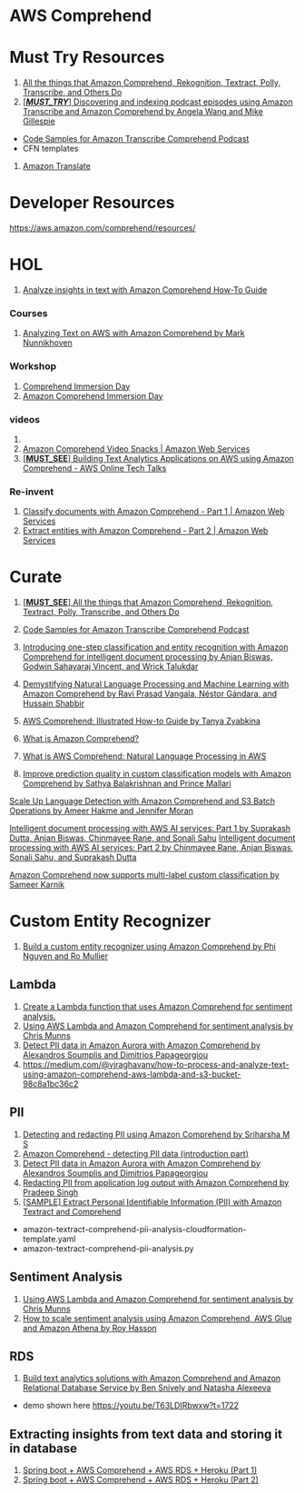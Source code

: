 # AWS Comprehend

# Must Try Resources

1. [All the things that Amazon Comprehend, Rekognition, Textract, Polly, Transcribe, and Others Do](https://community.aws/content/2drYnXZi872TUMUSfw4Icfy0CcV/all-the-things-that-comprehend-rekognition-textract-polly-transcribe-and-others-do?lang=en)
1. [[_**MUST_TRY**_] Discovering and indexing podcast episodes using Amazon Transcribe and Amazon Comprehend by Angela Wang and Mike Gillespie](https://aws.amazon.com/blogs/machine-learning/discovering-and-indexing-podcast-episodes-using-amazon-transcribe-and-amazon-comprehend/)
- [Code Samples for Amazon Transcribe Comprehend Podcast](https://github.com/aws-samples/amazon-transcribe-comprehend-podcast)
- CFN templates
1. [Amazon Translate](https://github.com/aws-samples/document-translation)

# Developer Resources

https://aws.amazon.com/comprehend/resources/

# HOL

1. [Analyze insights in text with Amazon Comprehend How-To Guide](https://aws.amazon.com/getting-started/hands-on/analyze-sentiment-comprehend/?trk=gs_card)

### Courses

1. [Analyzing Text on AWS with Amazon Comprehend by Mark Nunnikhoven](https://app.pluralsight.com/library/courses/aws-comprehend-analyzing-text/table-of-contents)

### Workshop

1. [Comprehend Immersion Day](https://catalog.us-east-1.prod.workshops.aws/workshops/b54ae619-4779-409c-9bde-6e9c00edcf0f/en-US)
2. [Amazon Comprehend Immersion Day](https://github.com/aws-samples/amazon-comprehend-immersion-day)

### videos

1. [](https://www.youtube.com/watch?v=0tnyKvh8EYg)
1. [Amazon Comprehend Video Snacks | Amazon Web Services](https://www.youtube.com/playlist?list=PLCvl1xPtEIsCgGs-Fyn8cO3JJAqcr75QU)
1. [[**MUST_SEE**] Building Text Analytics Applications on AWS using Amazon Comprehend - AWS Online Tech Talks](https://www.youtube.com/watch?v=T63LDIRbwxw)

### Re-invent

1. [Classify documents with Amazon Comprehend - Part 1 | Amazon Web Services](https://www.youtube.com/watch?v=QsqHvDPRSSQ)
2. [Extract entities with Amazon Comprehend - Part 2 | Amazon Web Services](https://www.youtube.com/watch?v=oDk5aOd400c)

# Curate

1. [[**MUST_SEE**] All the things that Amazon Comprehend, Rekognition, Textract, Polly, Transcribe, and Others Do](https://community.aws/content/2drYnXZi872TUMUSfw4Icfy0CcV/all-the-things-that-comprehend-rekognition-textract-polly-transcribe-and-others-do?lang=en)
1. [Code Samples for Amazon Transcribe Comprehend Podcast](https://github.com/aws-samples/amazon-transcribe-comprehend-podcast)
1. [Introducing one-step classification and entity recognition with Amazon Comprehend for intelligent document processing by Anjan Biswas, Godwin Sahayaraj Vincent, and Wrick Talukdar](https://aws.amazon.com/blogs/machine-learning/introducing-one-step-classification-and-entity-recognition-with-amazon-comprehend-for-intelligent-document-processing/)

1. [Demystifying Natural Language Processing and Machine Learning with Amazon Comprehend by Ravi Prasad Vangala, Néstor Gándara, and Hussain Shabbir ](https://aws.amazon.com/blogs/apn/demystifying-natural-language-processing-and-machine-learning-with-amazon-comprehend/)

1. [AWS Comprehend: Illustrated How-to Guide by Tanya Zyabkina](https://zyabkina.com/nlp-with-aws-comprehend-how-to-guide/)
1. [What is Amazon Comprehend?](https://docs.aws.amazon.com/comprehend/latest/dg/what-is.html)
1. [What is AWS Comprehend: Natural Language Processing in AWS](https://k21academy.com/amazon-web-services/aws-ml/amazon-comprehend/)
1. [Improve prediction quality in custom classification models with Amazon Comprehend by Sathya Balakrishnan and Prince Mallari](https://aws.amazon.com/blogs/machine-learning/improve-prediction-quality-in-custom-classification-models-with-amazon-comprehend/)

[Scale Up Language Detection with Amazon Comprehend and S3 Batch Operations by Ameer Hakme and Jennifer Moran ](https://aws.amazon.com/blogs/architecture/scale-up-language-detection-with-amazon-comprehend-and-s3-batch-operations/)

[Intelligent document processing with AWS AI services: Part 1 by Suprakash Dutta, Anjan Biswas, Chinmayee Rane, and Sonali Sahu](https://aws.amazon.com/blogs/machine-learning/part-1-intelligent-document-processing-with-aws-ai-services/)
[Intelligent document processing with AWS AI services: Part 2 by Chinmayee Rane, Anjan Biswas, Sonali Sahu, and Suprakash Dutta](https://aws.amazon.com/blogs/machine-learning/part-2-intelligent-document-processing-with-aws-ai-services/)

[Amazon Comprehend now supports multi-label custom classification by Sameer Karnik](https://aws.amazon.com/blogs/machine-learning/amazon-comprehend-now-supports-multi-label-custom-classification/)

# Custom Entity Recognizer

1. [Build a custom entity recognizer using Amazon Comprehend by Phi Nguyen and Ro Mullier](https://aws.amazon.com/blogs/machine-learning/build-a-custom-entity-recognizer-using-amazon-comprehend/)

## Lambda

1. [Create a Lambda function that uses Amazon Comprehend for sentiment analysis.](https://serverlessland.com/patterns/lambda-comprehend)
1. [Using AWS Lambda and Amazon Comprehend for sentiment analysis by Chris Munns](https://aws.amazon.com/blogs/compute/using-aws-lambda-and-amazon-comprehend-for-sentiment-analysis/)
1. [Detect PII data in Amazon Aurora with Amazon Comprehend by Alexandros Soumplis and Dimitrios Papageorgiou ](https://aws.amazon.com/blogs/database/detect-pii-data-in-amazon-aurora-with-amazon-comprehend/)
2. https://medium.com/@vjraghavanv/how-to-process-and-analyze-text-using-amazon-comprehend-aws-lambda-and-s3-bucket-98c8a1bc36c2

## PII

1. [Detecting and redacting PII using Amazon Comprehend by Sriharsha M S](https://aws.amazon.com/blogs/machine-learning/detecting-and-redacting-pii-using-amazon-comprehend/)
2. [Amazon Comprehend - detecting PII data (introduction part)](https://www.danielaniszkiewicz.com/amazon-comprehend-introduction)
3. [Detect PII data in Amazon Aurora with Amazon Comprehend by Alexandros Soumplis and Dimitrios Papageorgiou](https://aws.amazon.com/blogs/database/detect-pii-data-in-amazon-aurora-with-amazon-comprehend/)
4. [Redacting PII from application log output with Amazon Comprehend by Pradeep Singh](https://aws.amazon.com/blogs/machine-learning/redacting-pii-from-application-log-output-with-amazon-comprehend/)
5. [[SAMPLE] Extract Personal Identifiable Information (PII) with Amazon Textract and Comprehend](https://github.com/aws-samples/amazon-textract-comprehend-pii-analysis)
- amazon-textract-comprehend-pii-analysis-cloudformation-template.yaml
- amazon-textract-comprehend-pii-analysis.py

## Sentiment Analysis

1. [Using AWS Lambda and Amazon Comprehend for sentiment analysis by Chris Munns](https://aws.amazon.com/blogs/compute/using-aws-lambda-and-amazon-comprehend-for-sentiment-analysis/)
1. [How to scale sentiment analysis using Amazon Comprehend, AWS Glue and Amazon Athena by Roy Hasson](https://aws.amazon.com/blogs/machine-learning/how-to-scale-sentiment-analysis-using-amazon-comprehend-aws-glue-and-amazon-athena/)

## RDS

1. [Build text analytics solutions with Amazon Comprehend and Amazon Relational Database Service by Ben Snively and Natasha Alexeeva](https://aws.amazon.com/blogs/machine-learning/building-text-analytics-solutions-with-amazon-comprehend-and-amazon-relational-database-service/)
- demo shown here https://youtu.be/T63LDIRbwxw?t=1722

## Extracting insights from text data and storing it in database

1. [Spring boot + AWS Comprehend + AWS RDS + Heroku (Part 1)](https://singhamit.medium.com/spring-boot-aws-comprehend-aws-rds-heroku-part-1-193ff5d0811d)
2. [Spring boot + AWS Comprehend + AWS RDS + Heroku (Part 2)](https://singhamit.medium.com/spring-boot-aws-comprehend-aws-rds-heroku-part-2-551d9c2d1af3)